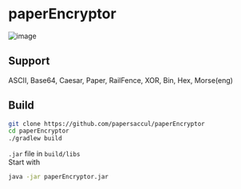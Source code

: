 # paperEncryptor 

![image](https://github.com/papersaccul/paperEncryptor/assets/59151352/6c8c9173-d23e-4ce3-b8ab-5c75e21e303f)

## Support
ASCII, Base64, Caesar, Paper, RailFence, XOR, Bin, Hex, Morse(eng)  

## Build
```sh
git clone https://github.com/papersaccul/paperEncryptor
cd paperEncryptor
./gradlew build
```
`.jar` file in `build/libs`\
Start with
```sh
java -jar paperEncryptor.jar
```
